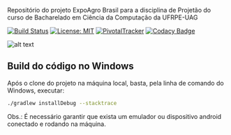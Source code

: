 Repositório do projeto ExpoAgro Brasil para a disciplina de Projetão do curso de Bacharelado em Ciência da Computação da UFRPE-UAG 


[![Build Status](https://travis-ci.org/vanecordelins/expoAgroBrasil.svg?branch=master)](https://travis-ci.org/vanecordelins/expoAgroBrasil)       [![License: MIT](https://img.shields.io/badge/License-MIT-yellow.svg)](https://github.com/vanecordelins/expoAgroBrasil/blob/master/LICENSE)   [![PivotalTracker](https://img.shields.io/badge/Pivotal%20Tracker-userstories-orange.svg)](https://www.pivotaltracker.com/n/projects/2027277)  [![Codacy Badge](https://api.codacy.com/project/badge/Grade/3ffe7be2c9764e9ba3c5263a58f0f770)](https://www.codacy.com/app/vanecordelins/expoAgroBrasil?utm_source=github.com&amp;utm_medium=referral&amp;utm_content=vanecordelins/expoAgroBrasil&amp;utm_campaign=Badge_Grade)




![alt text](https://github.com/vanecordelins/expoAgroBrasil/blob/master/imagem_logo_readme.png)


## Build do código no Windows

Após o clone do projeto na máquina local, basta, pela linha de comando do Windows, executar:

```bash
./gradlew installDebug --stacktrace
```

Obs.: É necessário garantir que exista um emulador ou dispositivo android conectado e rodando na máquina. 
